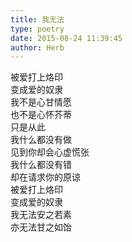 ```yaml
---  
title: 我无法  
type: poetry  
date: 2015-08-24 11:39:45  
author: Herb    
---  
```

被爱打上烙印    
变成爱的奴隶    
我不是心甘情愿    
也不是心怀芥蒂    
只是从此    
我什么都没有做    
见到你却会心虚慌张    
我什么都没有错    
却在请求你的原谅    
被爱打上烙印    
变成爱的奴隶    
我无法安之若素    
亦无法甘之如饴  
